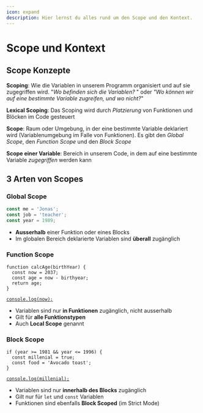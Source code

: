 ```yaml
---
icon: expand
description: Hier lernst du alles rund um den Scope und den Kontext.
---
```


# Scope und Kontext

## Scope Konzepte﻿ <a href="#scope-konzepte" id="scope-konzepte"></a>

**Scoping**: Wie die Variablen in unserem Programm organisiert und auf sie zugegriffen wird. "_Wo befinden sich die Variablen?_ " oder _"Wo können wir auf eine bestimmte Variable zugreifen, und wo nicht?_"

**Lexical Scoping**: Das Scoping wird durch _Platzierung_ von Funktionen und Blöcken im Code gesteuert

**Scope**: Raum oder Umgebung, in der eine bestimmte Variable deklariert wird (Variablenumgebung im Falle von Funktionen). Es gibt den _Global Scope_, den _Function Scope_ und den _Block Scope_

**Scope einer Variable**: Bereich in unserem Code, in dem auf eine bestimmte Variable _zugegriffen_ werden kann

## 3 Arten von Scopes﻿ <a href="#id-3-arten-von-scopes" id="id-3-arten-von-scopes"></a>

### Global Scope﻿ <a href="#global-scope" id="global-scope"></a>

```javascript
const me = 'Jonas';
const job = 'teacher';
const year = 1989;
```

* **Ausserhalb** einer Funktion oder eines Blocks
* Im globalen Bereich deklarierte Variablen sind **überall** zugänglich

### Function Scope﻿ <a href="#function-scope" id="function-scope"></a>

<pre class="language-javascript"><code class="lang-javascript">function calcAge(birthYear) {
  const now = 2037;
  const age = now - birthyear;
  return age;
}

<a data-footnote-ref href="#user-content-fn-1">console.log(now);</a>
</code></pre>

* Variablen sind nur **in Funktionen** zugänglich, nicht ausserhalb
* Gilt für **alle Funktionstypen**
* Auch **Local Scope** genannt

### Block Scope﻿ <a href="#block-scope" id="block-scope"></a>

<pre class="language-javascript"><code class="lang-javascript">if (year >= 1981 &#x26;&#x26; year &#x3C;= 1996) {
  const millenial = true;
  const food = 'Avocado toast';
}

<a data-footnote-ref href="#user-content-fn-1">console.log(millenial);</a>
</code></pre>

* Variablen sind nur **innerhalb des Blocks** zugänglich
* Gilt nur für `let` und `const` Variablen
* Funktionen sind ebenfalls **Block Scoped** (im Strict Mode)

[^1]: `ReferenceError`
